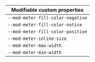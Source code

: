 | Modifiable custom properties      |
| --------------------------------- |
| `--mod-meter-fill-color-negative` |
| `--mod-meter-fill-color-notice`   |
| `--mod-meter-fill-color-positive` |
| `--mod-meter-inline-size`         |
| `--mod-meter-max-width`           |
| `--mod-meter-min-width`           |
